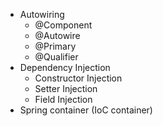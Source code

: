 - Autowiring
  - @Component
  - @Autowire
  - @Primary
  - @Qualifier
- Dependency Injection
  - Constructor Injection
  - Setter Injection
  - Field Injection
- Spring container (IoC container)
